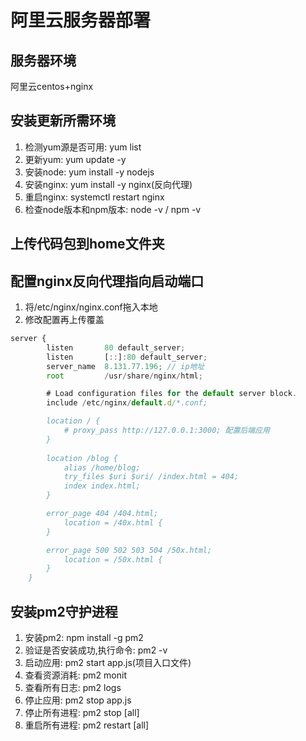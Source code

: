 # 阿里云服务器部署

## 服务器环境

阿里云centos+nginx

## 安装更新所需环境

1. 检测yum源是否可用: yum list
2. 更新yum: yum update -y
3. 安装node: yum install -y nodejs
4. 安装nginx: yum install -y nginx(反向代理)
5. 重启nginx: systemctl restart nginx
6. 检查node版本和npm版本: node -v  /  npm -v

## 上传代码包到home文件夹

## 配置nginx反向代理指向启动端口

1. 将/etc/nginx/nginx.conf拖入本地
2. 修改配置再上传覆盖

```js
server {
        listen       80 default_server;
        listen       [::]:80 default_server;
        server_name  8.131.77.196; // ip地址
        root         /usr/share/nginx/html;

        # Load configuration files for the default server block.
        include /etc/nginx/default.d/*.conf;

        location / {
        	# proxy_pass http://127.0.0.1:3000; 配置后端应用
        }
        
        location /blog {
            alias /home/blog;
            try_files $uri $uri/ /index.html = 404;
            index index.html;
        }

        error_page 404 /404.html;
            location = /40x.html {
        }

        error_page 500 502 503 504 /50x.html;
            location = /50x.html {
        }
    }
```

## 安装pm2守护进程

1. 安装pm2: npm install -g pm2
2. 验证是否安装成功,执行命令: pm2 -v
3. 启动应用: pm2 start app.js(项目入口文件)
4. 查看资源消耗: pm2 monit
5. 查看所有日志: pm2 logs
6. 停止应用: pm2 stop app.js
7. 停止所有进程: pm2 stop [all]
8. 重启所有进程: pm2 restart [all]